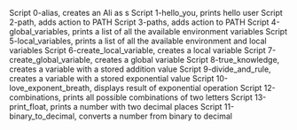 Script 0-alias, creates an Ali as s
Script 1-hello_you, prints hello user
Script 2-path, adds action to PATH
Script 3-paths, adds action to PATH
Script 4-global_variables, prints a list of all the available environment variables
Script 5-local_variables, prints a list of all the available environment and local variables
Script 6-create_local_variable, creates a local variable
Script 7-create_global_variable, creates a global variable
Script 8-true_knowledge, creates a variable with a stored addition value
Script 9-divide_and_rule, creates a variable with a stored exponential value
Script 10-love_exponent_breath, displays result of exponential operation
Script 12-combinations, prints all possible combinations of two letters
Script 13-print_float, prints a number with two decimal places
Script 11-binary_to_decimal, converts a number from binary to decimal

